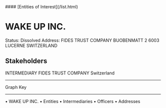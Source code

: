 <link rel="stylesheet" type="text/css" href="../../assets/style.css">
#### [Entities of Interest](/list.html)

# WAKE UP INC.
Status: Dissolved
Address: FIDES TRUST COMPANY BUOBENMATT 2 6003 LUCERNE SWITZERLAND

## Stakeholders
INTERMEDIARY
FIDES TRUST COMPANY
Switzerland




---



<div class="legend">
Graph Key
<hr>
<span class="focus">• WAKE UP INC.</span>
<span class="entity">• Entities</span>
<span class="intermediary">• Intermediaries</span>
<span class="officer">• Officers</span>
<span class="address">• Addresses</span>
</div>


<img src="http://eoi-graphs.s3-website-eu-west-1.amazonaws.com/WAKE_UP_INC..png" alt="">

